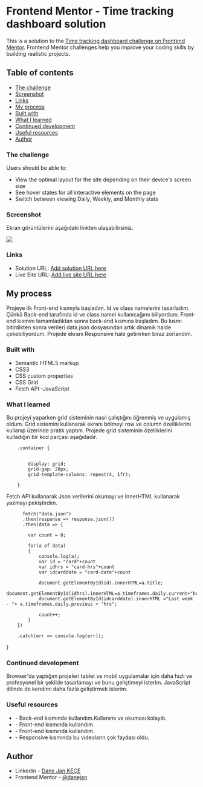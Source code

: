 # Frontend Mentor - Time tracking dashboard solution

This is a solution to the [Time tracking dashboard challenge on Frontend Mentor](https://www.frontendmentor.io/challenges/time-tracking-dashboard-UIQ7167Jw). Frontend Mentor challenges help you improve your coding skills by building realistic projects. 

## Table of contents


  - [The challenge](#the-challenge)
  - [Screenshot](#screenshot)
  - [Links](#links)
-   [My process](#my-process)
  - [Built with](#built-with)
  - [What I learned](#what-i-learned)
  - [Continued development](#continued-development)
  - [Useful resources](#useful-resources)
-   [Author](#author)


### The challenge

Users should be able to:

- View the optimal layout for the site depending on their device's screen size
- See hover states for all interactive elements on the page
- Switch between viewing Daily, Weekly, and Monthly stats

### Screenshot

Ekran görüntülerini aşağıdaki linkten ulaşabilirsiniz.

![](./time-tracking-dashboard-main\Screenshot)


### Links

- Solution URL: [Add solution URL here](http://localhost:63342/Project/Proje%20demo/time-tracking-dashboard-main/index.html?_ijt=a50rv47dlg8b2cojud8he8sbjf)
- Live Site URL: [Add live site URL here](http://127.0.0.1:5500/index.html)

## My process

Projeye ilk Front-end kısmıyla başladım. Id ve class namelerini tasarladım. Çünkü Back-end tarafında id ve class namei kullanıcağımı biliyordum.
Front-end kısmını tamamladıktan sonra back-end kısmına başladım. Bu kısmı bitirdikten sonra verileri data.json dosyasından artık dinamik halde çekebiliyordum.
Projede ekranı Responsive hale getirirken biraz zorlandım.

### Built with

- Semantic HTML5 markup
- CSS3
- CSS custom properties
- CSS Grid
- Fetch API
-JavaScript

  
### What I learned

Bu projeyi yaparken grid sisteminin nasıl çalıştığını öğrenmiş ve uygulamış oldum. Grid sistemini kullanarak ekranı bölmeyi
row ve column özelliklerini kullanıp üzerinde pratik yaptım. Projede grid sisteminin özelliklerini kulladığın bir kod parçası aşağıdadır.

        .container {

            
            display: grid;
            grid-gap: 20px;
            grid-template-columns: repeat(4, 1fr);

        }

Fetch API kullanarak Json verilerini okumayı ve InnerHTML kullanarak yazmayı pekiştirdim.

          fetch("data.json")
          .then(response => response.json())
          .then(data => {

            var count = 0;

            for(a of data)
            {
                console.log(a);
                var id = "card"+count
                var idhrs = "card-hrs"+count
                var idcarddate = "card-date"+count

                document.getElementById(id).innerHTML=a.title;
                document.getElementById(idhrs).innerHTML=a.timeframes.daily.current+"hrs";
                document.getElementById(idcarddate).innerHTML ="Last week - "+ a.timeframes.daily.previous + "hrs";

                count++;
            }
        })

        .catch(err => console.log(err));
}



### Continued development

Browser'da yaptığım projeleri tablet ve mobil uygulamalar için daha hızlı ve profesyonel bir şekilde tasarlamayı ve bunu geliştimeyi isterim.
JavaScript dilinde de kendimi daha fazla geliştirmek isterim.


### Useful resources

- [](https://www.w3schools.com/) - Back-end kısmında kullandım.Kullanımı ve okuması kolaydı.
- [](https://www.w3schools.com/html/default.asp) - Front-end kısmında kullandım.
- [](https://www.w3schools.com/css/default.asp) - Front-end kısmında kullandım.
- [](https://www.youtube.com/channel/UCx-zvHc2a4-gRgVzXH4x5cQ) - Responsive kısmında bu videoların çok faydası oldu.



## Author

- Linkedin - [Dane Jan KEÇE](www.linkedin.com/in/dane-jan-keçe)
- Frontend Mentor - [@danejan](https://www.frontendmentor.io/profile/danejan)



